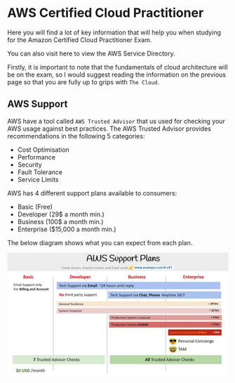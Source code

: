 # AWS Certified Cloud Practitioner

Here you will find a lot of key information that will help you when studying for the Amazon Certified Cloud Practitioner Exam.

You can also visit here to view the AWS Service Directory.

Firstly, it is important to note that the fundamentals of cloud architecture will be on the exam, so I would suggest reading the information on the previous page so that you are fully up to grips with `The Cloud`.

## AWS Support

AWS have a tool called `AWS Trusted Advisor` that us used for checking your AWS usage against best practices. The AWS Trusted Advisor provides recommendations in the following 5 categories:
- Cost Optimisation
- Performance
- Security
- Fault Tolerance
- Service Limits

AWS has 4 different support plans available to consumers:
- Basic (Free)
- Developer (29$ a month min.)
- Business (100$ a month min.)
- Enterprise ($15,000 a month min.)

The below diagram shows what you can expect from each plan.

![commit](../../images/aws-support-plan.jpg)